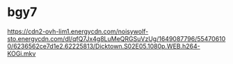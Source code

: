 # bgy7



https://cdn2-ovh-lim1.energycdn.com/noisywolf-sto.energycdn.com/dl/qfQ7Jx4g8LuMeQRGSuVzUg/1649087796/554706100/6236562ce7d1e2.62225813/Dicktown.S02E05.1080p.WEB.h264-KOGi.mkv

